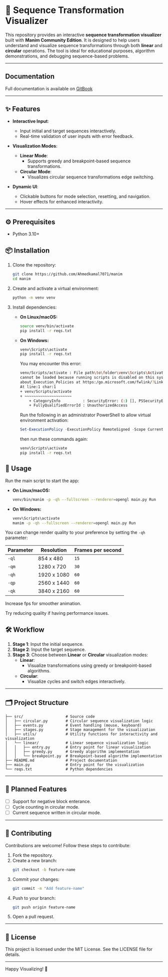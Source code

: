 # 🧬 Sequence Transformation Visualizer

This repository provides an interactive **sequence transformation visualizer** built with **Manim Community Edition**. It is designed to help users understand and visualize sequence transformations through both **linear** and **circular** operations. The tool is ideal for educational purposes, algorithm demonstrations, and debugging sequence-based problems.

---

## Documentation

Full documentation is available on [GitBook](https://ahmed-kamal.gitbook.io/bioinformatics-algorithms-using-manin)

---
## ✨ Features

- **Interactive Input**:
  - Input initial and target sequences interactively.
  - Real-time validation of user inputs with error feedback.

- **Visualization Modes**:
  - **Linear Mode**:
    - Supports greedy and breakpoint-based sequence transformations.
  - **Circular Mode**:
    - Visualizes circular sequence transformations edge switching.

- **Dynamic UI**:
  - Clickable buttons for mode selection, resetting, and navigation.
  - Hover effects for enhanced interactivity.

---

## ⚙️ Prerequisites

- Python 3.10+

## 📦 Installation

1. Clone the repository:
   ```bash
   git clone https://github.com/Ahmedkamal7071/manim 
   cd manim
   ```

2. Create and activate a virtual environment:
   ```bash
   python -m venv venv
   ```

3. Install dependencies:

   - **On Linux/macOS:**
      ```bash
      source venv/bin/activate
      pip install -r reqs.txt
      ```
   - **On Windows:**  
      ```bash
      venv\Scripts\activate
      pip install -r reqs.txt
      ```
      
      You may encounter this error:
      ```bash
      venv/Scripts/activate : File path\to\folder\venv\Scripts\Activate.ps1
      cannot be loaded because running scripts is disabled on this system. For more information, see
      about_Execution_Policies at https:/go.microsoft.com/fwlink/?LinkID=135170.
      At line:1 char:1
      + venv/Scripts/activate
      + ~~~~~~~~~~~~~~~~~~~~~
          + CategoryInfo          : SecurityError: (:) [], PSSecurityException
          + FullyQualifiedErrorId : UnauthorizedAccess
      ```

      Run the following in an administrator PowerShell to allow virtual environment activation:

      ```powershell
      Set-ExecutionPolicy -ExecutionPolicy RemoteSigned -Scope CurrentUser
      ```

      then run these commands again:
      ```bash
      venv\Scripts\activate
      pip install -r reqs.txt
      ```

## 🚀 Usage

Run the main script to start the app:
- **On Linux/macOS:**
   ```bash
   venv/bin/manim -p -qh --fullscreen --renderer=opengl main.py Run
   ```

- **On Windows:**
   ```bash
   venv\Scripts\activate
   manim -p -qh --fullscreen --renderer=opengl main.py Run
   ```

You can change render quality to your preference by setting the `-qh` parameter:

|Parameter|Resolution|Frames per second|
|-----|----------|-|
|`-ql`| 854 x 480 | `15` |
|`-qm`| 1280 x 720 | `30` |
|`-qh`| 1920 x 1080 | `60` |
|`-qp`| 2560 x 1440 | `60` |
|`-qk`| 3840 x 2160 | `60` |

Increase fps for smoother animation.

Try reducing quality if having performance issues.

## 🛠️ Workflow

1. **Stage 1**: Input the initial sequence.
2. **Stage 2**: Input the target sequence.
3. **Stage 3**: Choose between **Linear** or **Circular** visualization modes:
   - **Linear**:
     - Visualize transformations using greedy or breakpoint-based algorithms.
   - **Circular**:
     - Visualize cycles and switch edges interactively.

---

## 🗂️ Project Structure

```
├── src/                   # Source code
│   ├── circular.py        # Circular sequence visualization logic
│   ├── events.py          # Event handling (mouse, keyboard)
│   ├── stages.py          # Stage management for the visualization
│   ├── utils/             # Utility functions for interactivity and visualization
│   └── linear/            # Linear sequence visualization logic
│   │   ├── entry.py       # Entry point for linear visualization
│   │   ├── greedy.py      # Greedy algorithm implementation
│   │   └── breakpoint.py  # Breakpoint-based algorithm implementation
├── README.md              # Project documentation
├── main.py                # Entry point for the visualization
└── reqs.txt               # Python dependencies
```

---

## 🔮 Planned Features

- [ ] Support for negative block enterance.
- [ ] Cycle counting in circular mode.
- [ ] Current sequence written in circular mode.

---

## 🤝 Contributing

Contributions are welcome! Follow these steps to contribute:

1. Fork the repository.
2. Create a new branch:
   ```bash
   git checkout -b feature-name
   ```
3. Commit your changes:
   ```bash
   git commit -m "Add feature-name"
   ```
4. Push to your branch:
   ```bash
   git push origin feature-name
   ```
5. Open a pull request.

---

## 📄 License

This project is licensed under the MIT License. See the LICENSE file for details.

---

Happy Visualizing! 🎥
